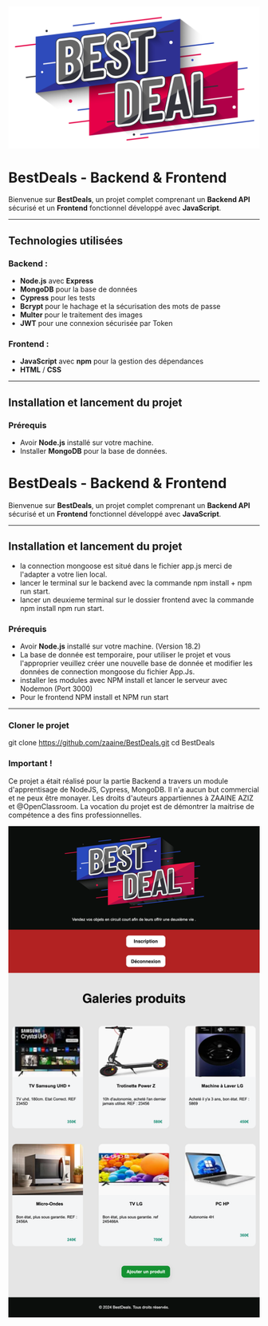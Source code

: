 ![Logo](/frontend/assets/images/logoBestDeal.png)

# **BestDeals - Backend & Frontend**

Bienvenue sur **BestDeals**, un projet complet comprenant un **Backend API** sécurisé et un **Frontend** fonctionnel développé avec **JavaScript**.

---

## **Technologies utilisées**

### Backend :

- **Node.js** avec **Express**
- **MongoDB** pour la base de données
- **Cypress** pour les tests
- **Bcrypt** pour le hachage et la sécurisation des mots de passe
- **Multer** pour le traitement des images
- **JWT** pour une connexion sécurisée par Token

### Frontend :

- **JavaScript** avec **npm** pour la gestion des dépendances
- **HTML** / **CSS**

---

## **Installation et lancement du projet**

### **Prérequis**

- Avoir **Node.js** installé sur votre machine.
- Installer **MongoDB** pour la base de données.

# **BestDeals - Backend & Frontend**

Bienvenue sur **BestDeals**, un projet complet comprenant un **Backend API** sécurisé et un **Frontend** fonctionnel développé avec **JavaScript**.

---

## **Installation et lancement du projet**

- la connection mongoose est situé dans le fichier app.js merci de l'adapter a votre lien local.
- lancer le terminal sur le backend avec la commande npm install + npm run start.
- lancer un deuxieme terminal sur le dossier frontend avec la commande npm install npm run start.

### **Prérequis**

- Avoir **Node.js** installé sur votre machine. (Version 18.2)
- La base de donnée est temporaire, pour utiliser le projet et vous l'approprier veuillez créer une nouvelle base de donnée et modifier les données de connection mongoose du fichier App.Js.
- installer les modules avec NPM install et lancer le serveur avec Nodemon (Port 3000)
- Pour le frontend NPM install et NPM run start

---

### **Cloner le projet**

git clone https://github.com/zaaine/BestDeals.git
cd BestDeals

### Important !

Ce projet a était réalisé pour la partie Backend a travers un module d'apprentisage de NodeJS, Cypress, MongoDB. Il n'a aucun but commercial et ne peux être monayer.
Les droits d'auteurs appartiennes à ZAAINE AZIZ et @OpenClassroom. La vocation du projet est de démontrer la maitrise de compétence a des fins professionnelles.

![Screen](/frontend/assets/screen%20site%20BestDeals.png)
